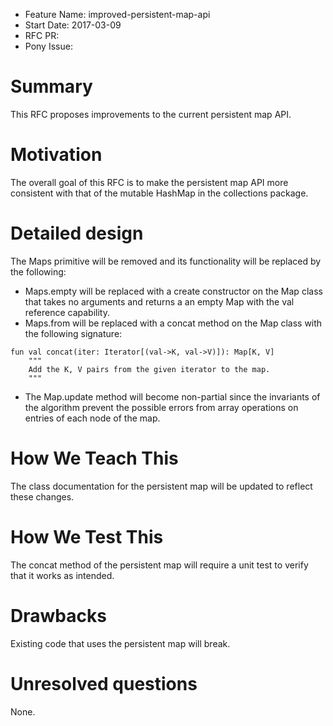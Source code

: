 - Feature Name: improved-persistent-map-api
- Start Date: 2017-03-09
- RFC PR: 
- Pony Issue: 

# Summary

This RFC proposes improvements to the current persistent map API.

# Motivation

The overall goal of this RFC is to make the persistent map API more consistent with that of the mutable HashMap in the collections package.

# Detailed design

The Maps primitive will be removed and its functionality will be replaced by the following:

- Maps.empty will be replaced with a create constructor on the Map class that takes no arguments and returns a an empty Map with the val reference capability.
- Maps.from will be replaced with a concat method on the Map class with the following signature:
```pony
fun val concat(iter: Iterator[(val->K, val->V)]): Map[K, V]
	"""
    Add the K, V pairs from the given iterator to the map.
    """
```
- The Map.update method will become non-partial since the invariants of the algorithm prevent the possible errors from array operations on entries of each node of the map.

# How We Teach This

The class documentation for the persistent map will be updated to reflect these changes.

# How We Test This

The concat method of the persistent map will require a unit test to verify that it works as intended.

# Drawbacks

Existing code that uses the persistent map will break.

# Unresolved questions

None.
